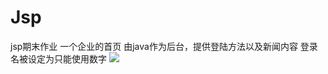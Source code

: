 # Jsp
jsp期末作业
一个企业的首页
由java作为后台，提供登陆方法以及新闻内容
登录名被设定为只能使用数字
![](https://raw.githubusercontent.com/zimoguo/CustomCircle/master/screenshots/circle.jpg)
